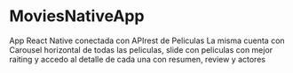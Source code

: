 # MoviesNativeApp
App React Native conectada con APIrest de Peliculas
La misma cuenta con Carousel horizontal de todas las peliculas, slide con peliculas con mejor raiting y accedo al detalle de cada una con resumen, review y actores
